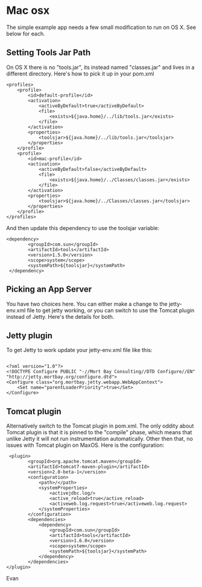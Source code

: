 <div class="page-header">
   <h1>Mac osx</h1>
</div>


The simple example app needs a few small modification to run on OS X. See below for each.

## Setting Tools Jar Path


On OS X there is no "tools.jar", its instead named "classes.jar" and lives in a different directory.
Here's how to pick it up in your pom.xml

~~~~ {.xml}
<profiles>
    <profile>
        <id>default-profile</id>
        <activation>
            <activeByDefault>true</activeByDefault>
            <file>
                <exists>${java.home}/../lib/tools.jar</exists>
            </file>
        </activation>
        <properties>
            <toolsjar>${java.home}/../lib/tools.jar</toolsjar>
        </properties>
    </profile>
    <profile>
        <id>mac-profile</id>
        <activation>
            <activeByDefault>false</activeByDefault>
            <file>
                <exists>${java.home}/../Classes/classes.jar</exists>
            </file>
        </activation>
        <properties>
            <toolsjar>${java.home}/../Classes/classes.jar</toolsjar>
        </properties>
    </profile>
</profiles>
~~~~

And then update this dependency to use the toolsjar variable:

~~~~ {.xml}
<dependency>
        <groupId>com.sun</groupId>
        <artifactId>tools</artifactId>
        <version>1.5.0</version>
        <scope>system</scope>
        <systemPath>${toolsjar}</systemPath>
 </dependency>
~~~~

## Picking an App Server

You have two choices here. You can either make a change to the jetty-env.xml file to get jetty working,
or you can switch to use the Tomcat plugin instead of Jetty. Here's the details for both.

## Jetty plugin


To get Jetty to work update your jetty-env.xml file like this:

~~~~ {.xml}

<?xml version="1.0"?>
<!DOCTYPE Configure PUBLIC "-//Mort Bay Consulting//DTD Configure//EN" "http://jetty.mortbay.org/configure.dtd">
<Configure class="org.mortbay.jetty.webapp.WebAppContext">
    <Set name="parentLoaderPriority">true</Set>
</Configure>
~~~~

## Tomcat plugin

Alternatively switch to the Tomcat plugin in pom.xml. The only oddity about Tomcat plugin is that it is
pinned to the "compile" phase, which means that unlike Jetty it will not run instrumentation automatically.
Other then that, no issues with Tomcat plugin on MaxOS. Here is the configuration:

~~~~ {.xml}
 <plugin>
        <groupId>org.apache.tomcat.maven</groupId>
        <artifactId>tomcat7-maven-plugin</artifactId>
        <version>2.0-beta-1</version>
        <configuration>
            <path>/</path>
            <systemProperties>
                <activejdbc.log/>
                <active_reload>true</active_reload>
                <activeweb.log.request>true</activeweb.log.request>
            </systemProperties>
        </configuration>
        <dependencies>
            <dependency>
                <groupId>com.sun</groupId>
                <artifactId>tools</artifactId>
                <version>1.6.0</version>
                <scope>system</scope>
                <systemPath>${toolsjar}</systemPath>
            </dependency>
        </dependencies>
</plugin>
~~~~


Evan
